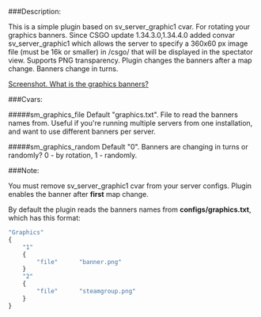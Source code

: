 ###Description:

This is a simple plugin based on sv_server_graphic1 cvar. For rotating your graphics banners.
Since CSGO update 1.34.3.0,1.34.4.0 added convar sv_server_graphic1 which allows the server to specify a 360x60 px image file (must be 16k or smaller) in /csgo/ that will be displayed in the spectator view. Supports PNG transparency. 
Plugin changes the banners after a map change. Banners change in turns.

[Screenshot. What is the graphics banners?](http://steamcommunity.com/id/hitmany/screenshot/38603820179363848)

###Cvars:

#####sm_graphics_file 
Default "graphics.txt".
File to read the banners names from. Useful if you're running multiple servers from one installation, and want to use different banners per server.

#####sm_graphics_random
Default "0".
Banners are changing in turns or randomly? 0 - by rotation, 1 - randomly.

###Note:

You must remove sv_server_graphic1 cvar from your server configs.
Plugin enables the banner after **first** map change.

By default the plugin reads the banners names from **configs/graphics.txt**, which has this format:
```javascript
"Graphics"
{
	"1"
	{
		"file"		"banner.png"
	}
	"2"
	{
		"file"		"steamgroup.png"
	}
}
```
